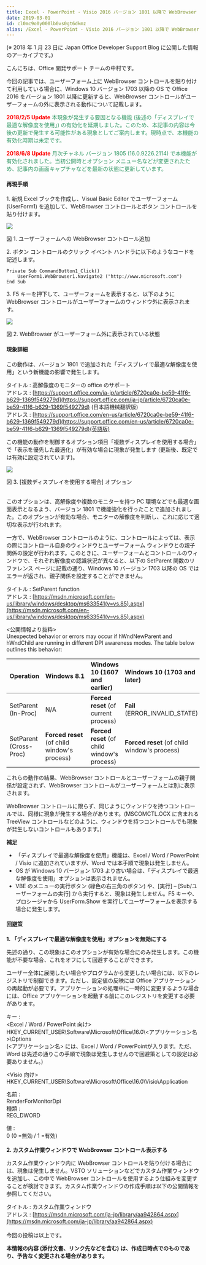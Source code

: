 ```yaml
---
title: Excel - PowerPoint - Visio 2016 バージョン 1801 以降で WebBrowser コントロールがユーザーフォーム外に表示される
date: 2019-03-01
id: cl0mc9o0y000lb0vs0gt6dkmz
alias: /Excel - PowerPoint - Visio 2016 バージョン 1801 以降で WebBrowser コントロールがユーザーフォーム外に表示される/
---
```


(※ 2018 年 1 月 23 日に Japan Office Developer Support Blog に公開した情報のアーカイブです。)

こんにちは、Office 開発サポート チームの中村です。

今回の記事では、ユーザーフォーム上に WebBrowser コントロールを貼り付けて利用している場合に、Windows 10 バージョン 1703 以降の OS で Office 2016 をバージョン 1801 以降に更新すると、WebBrowser コントロールがユーザーフォームの外に表示される動作について記載します。

<span style="color:#FF0000">**2018/2/5 Update**</span>
<span style="color:#339966">本現象が発生する要因となる機能 (後述の「ディスプレイで最適な解像度を使用」) の有効化を延期しました。このため、本記事の内容は今後の更新で発生する可能性がある現象としてご案内します。現時点で、本機能の有効化時期は未定です。</span>

<span style="color:#FF0000">**2018/6/8 Update**</span>
<span style="color:#339966">月次チャネル バージョン 1805 (16.0.9226.2114) で本機能が有効化されました。当初公開時とオプション メニュー名などが変更されたため、記事内の画面キャプチャなどを最新の状態に更新しています。</span>

#### **再現手順**

1\. 新規 Excel ブックを作成し、Visual Basic Editor でユーザーフォーム (UserForm1) を追加して、WebBrowser コントロールとボタン コントロールを貼り付けます。

![](image1.png)

図 1. ユーザーフォームへの WebBrowser コントロール追加

2\. ボタン コントロールのクリック イベント ハンドラに以下のようなコードを記述します。

```
Private Sub CommandButton1_Click()
    UserForm1.WebBrowser1.Navigate2 ("http://www.microsoft.com")
End Sub
```
  

3\. F5 キーを押下して、ユーザーフォームを表示すると、以下のように WebBrowser コントロールがユーザーフォームのウィンドウ外に表示されます。

![](image2.png)

図 2. WebBrowser がユーザーフォーム外に表示されている状態

#### **現象詳細**

この動作は、バージョン 1801 で追加された「ディスプレイで最適な解像度を使用」という新機能の影響で発生します。

タイトル : 高解像度のモニターの office のサポート  
アドレス : [https://support.office.com/ja-jp/article/6720ca0e-be59-41f6-b629-1369f549279d](https://support.office.com/ja-jp/article/6720ca0e-be59-41f6-b629-1369f549279d) (日本語機械翻訳版)  
アドレス : [https://support.office.com/en-us/article/6720ca0e-be59-41f6-b629-1369f549279d](https://support.office.com/en-us/article/6720ca0e-be59-41f6-b629-1369f549279d)(英語版)

この機能の動作を制御するオプション項目「複数ディスプレイを使用する場合」で「表示を優先した最適化」が有効な場合に現象が発生します (更新後、既定では有効に設定されています)。

![](image3.png)

図 3. \[複数ディスプレイを使用する場合\] オプション

   
このオプションは、高解像度や複数のモニターを持つ PC 環境などでも最適な画面表示となるよう、バージョン 1801 で機能強化を行ったことで追加されました。このオプションが有効な場合、モニターの解像度を判断し、これに応じて適切な表示が行われます。

一方で、WebBrowser コントロールのように、コントロールによっては、表示の際にコントロール自身のウィンドウとユーザーフォーム ウィンドウとの親子関係の設定が行われます。このときに、ユーザーフォームとコントロールのウィンドウで、それぞれ解像度の認識状況が異なると、以下の SetParent 関数のリファレンス ページに記載の通り、Windows 10 バージョン 1703 以降の OS ではエラーが返され、親子関係を設定することができません。

タイトル : SetParent function  
アドレス : [https://msdn.microsoft.com/en-us/library/windows/desktop/ms633541(v=vs.85).aspx](https://msdn.microsoft.com/en-us/library/windows/desktop/ms633541(v=vs.85).aspx)

<公開情報より抜粋>  
Unexpected behavior or errors may occur if hWndNewParent and hWndChild are running in different DPI awareness modes. The table below outlines this behavior:

|**Operation**|**Windows 8.1**|**Windows 10 (1607 and earlier)**|**Windows 10 (1703 and later)**|
|:---|:---|:---|:---|
|SetParent (In-Proc)|N/A|**Forced reset** (of current process)|**Fail** (ERROR\_INVALID\_STATE)|
|SetParent (Cross-Proc)|**Forced reset** (of child window's process)|**Forced reset** (of child window's process)|**Forced reset** (of child window's process)|


これらの動作の結果、WebBrowser コントロールとユーザーフォームの親子関係が設定されず、WebBrowser コントロールがユーザーフォームとは別に表示されます。

WebBrowser コントロールに限らず、同じようにウィンドウを持つコントロールでは、同様に現象が発生する場合があります。(MSCOMCTL.OCX に含まれる TreeView コントロールなどのように、ウィンドウを持つコントロールでも現象が発生しないコントロールもあります。)

**補足**

*   「ディスプレイで最適な解像度を使用」機能は、Excel / Word / PowerPoint / Visio に追加されていますが、Word では本手順で現象は発生しません。
*   OS が Windows 10 バージョン 1703 より古い場合は、「ディスプレイで最適な解像度を使用」オプションは表示されません。
*   VBE のメニューの実行ボタン (緑色の右三角のボタン) や、\[実行\] – \[Sub/ユーザーフォームの実行\] から実行すると、現象は発生しません。F5 キーや、プロシージャから UserForm.Show を実行してユーザーフォームを表示する場合に発生します。

#### **回避策**

**1\. 「ディスプレイで最適な解像度を使用」オプションを無効にする**

先述の通り、この現象はこのオプションが有効な場合にのみ発生します。この機能が不要な場合、これをオフにして回避することができます。

ユーザー全体に展開したい場合やプログラムから変更したい場合には、以下のレジストリで制御できます。ただし、設定値の反映には Office アプリケーションの再起動が必要です。アプリケーションの処理中に一時的に変更するような場合には、Office アプリケーションを起動する前にこのレジストリを変更する必要があります。

キー :  
<Excel / Word / PowerPoint 向け>  
HKEY\_CURRENT\_USER\\Software\\Microsoft\\Office\\16.0\\<アプリケーション名>\\Options  
(<アプリケーション名> には、Excel / Word / PowerPointが入ります。ただ、Word は先述の通りこの手順で現象は発生しませんので回避策としての設定は必要ありません。)

<Visio 向け>  
HKEY\_CURRENT\_USER\\Software\\Microsoft\\Office\\16.0\\Visio\\Application

名前 :  
RenderForMonitorDpi  
種類 :  
REG\_DWORD

値 :  
0 (0 =無効 / 1 =有効)  
   
**2\. カスタム作業ウィンドウで** **WebBrowser** **コントロール表示する**

カスタム作業ウィンドウ内に WebBrowser コントロールを貼り付ける場合には、現象は発生しません。VSTO ソリューションなどでカスタム作業ウィンドウを追加し、この中で WebBrowser コントロールを使用するよう仕組みを変更することが検討できます。カスタム作業ウィンドウの作成手順は以下の公開情報を参照してください。

タイトル : カスタム作業ウィンドウ  
アドレス : [https://msdn.microsoft.com/ja-jp/library/aa942864.aspx](https://msdn.microsoft.com/ja-jp/library/aa942864.aspx)  
   
今回の投稿は以上です。

**本情報の内容 (添付文書、リンク先などを含む) は、作成日時点でのものであり、予告なく変更される場合があります。**